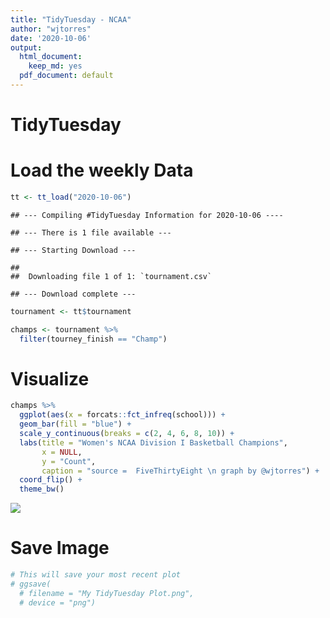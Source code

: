 ```yaml
---
title: "TidyTuesday - NCAA"
author: "wjtorres"
date: '2020-10-06'
output:
  html_document:
    keep_md: yes
  pdf_document: default
---
```


# TidyTuesday




# Load the weekly Data


```r
tt <- tt_load("2020-10-06")
```

```
## --- Compiling #TidyTuesday Information for 2020-10-06 ----
```

```
## --- There is 1 file available ---
```

```
## --- Starting Download ---
```

```
## 
## 	Downloading file 1 of 1: `tournament.csv`
```

```
## --- Download complete ---
```

```r
tournament <- tt$tournament
```


```r
champs <- tournament %>%
  filter(tourney_finish == "Champ")
```


# Visualize


```r
champs %>% 
  ggplot(aes(x = forcats::fct_infreq(school))) +
  geom_bar(fill = "blue") +
  scale_y_continuous(breaks = c(2, 4, 6, 8, 10)) +
  labs(title = "Women's NCAA Division I Basketball Champions",
       x = NULL,
       y = "Count",
       caption = "source =  FiveThirtyEight \n graph by @wjtorres") +
  coord_flip() +
  theme_bw()
```

![](2020_10_06_tidy_tuesday_files/figure-html/Visualize-1.png)<!-- -->

# Save Image


```r
# This will save your most recent plot
# ggsave(
  # filename = "My TidyTuesday Plot.png",
  # device = "png")
```
